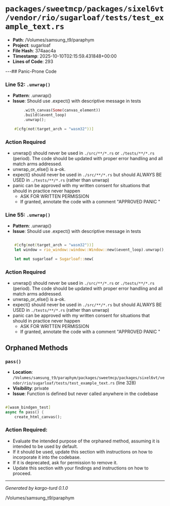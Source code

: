 # `packages/sweetmcp/packages/sixel6vt/vendor/rio/sugarloaf/tests/test_example_text.rs`

- **Path**: /Volumes/samsung_t9/paraphym
- **Project**: sugarloaf
- **File Hash**: 374aac4a  
- **Timestamp**: 2025-10-10T02:15:59.431848+00:00  
- **Lines of Code**: 293

---## Panic-Prone Code


### Line 52: `.unwrap()`

- **Pattern**: .unwrap()
- **Issue**: Should use .expect() with descriptive message in tests

```rust
        .with_canvas(Some(canvas_element))
        .build(&event_loop)
        .unwrap();

    #[cfg(not(target_arch = "wasm32"))]
```

### Action Required

- unwrap() should never be used in `./src/**/*.rs` or `./tests/**/*.rs` (period). The code should be updated with proper error handling and all match arms addressed.
- unwrap_or_else() is a-ok. 
- expect() should never be used in `./src/**/*.rs` but should ALWAYS BE USED in `./tests/**/*.rs` (rather than unwrap)
- panic can be approved with my written consent for situations that should in practice never happen  
  - ASK FOR WRITTEN PERMISSION
  - If granted, annotate the code with a comment "APPROVED PANIC "


### Line 55: `.unwrap()`

- **Pattern**: .unwrap()
- **Issue**: Should use .expect() with descriptive message in tests

```rust

    #[cfg(not(target_arch = "wasm32"))]
    let window = rio_window::window::Window::new(&event_loop).unwrap();

    let mut sugarloaf = Sugarloaf::new(
```

### Action Required

- unwrap() should never be used in `./src/**/*.rs` or `./tests/**/*.rs` (period). The code should be updated with proper error handling and all match arms addressed.
- unwrap_or_else() is a-ok. 
- expect() should never be used in `./src/**/*.rs` but should ALWAYS BE USED in `./tests/**/*.rs` (rather than unwrap)
- panic can be approved with my written consent for situations that should in practice never happen  
  - ASK FOR WRITTEN PERMISSION
  - If granted, annotate the code with a comment "APPROVED PANIC "

## Orphaned Methods


### `pass()`

- **Location**: `/Volumes/samsung_t9/paraphym/packages/sweetmcp/packages/sixel6vt/vendor/rio/sugarloaf/tests/test_example_text.rs` (line 328)
- **Visibility**: private
- **Issue**: Function is defined but never called anywhere in the codebase

```rust

#[wasm_bindgen_test]
async fn pass() {
    create_html_canvas();

```

### Action Required:

- Evaluate the intended purpose of the orphaned method, assuming it is intended to be used by default.
- If it should be used, update this section with instructions on how to incorporate it into the codebase.
- If it is deprecated, ask for permission to remove it.
- Update this section with your findings and instructions on how to proceed.

---

*Generated by kargo-turd 0.1.0*

/Volumes/samsung_t9/paraphym